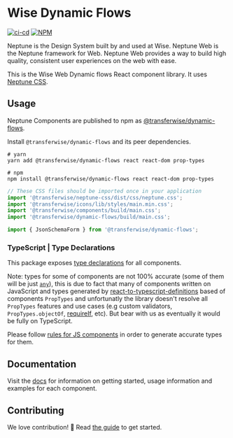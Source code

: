 # Wise Dynamic Flows

[![ci-cd](https://github.com/transferwise/neptune-web/actions/workflows/ci-cd.yml/badge.svg)](https://github.com/transferwise/neptune-web/actions) [![NPM](https://badge.fury.io/js/%40transferwise%2Fcomponents.svg)](https://www.npmjs.com/package/@transferwise/dynamic-flows)

Neptune is the Design System built by and used at Wise. Neptune Web is the Neptune framework for Web. Neptune Web provides a way to build high quality, consistent user experiences on the web with ease.

This is the Wise Web Dynamic flows React component library. It uses [Neptune CSS](https://github.com/transferwise/neptune-web/tree/main/packages/css).

## Usage

Neptune Components are published to npm as [@transferwise/dynamic-flows](https://www.npmjs.com/package/@transferwise/dynamic-flows).

Install `@transferwise/dynamic-flows` and its peer dependencies.

```
# yarn
yarn add @transferwise/dynamic-flows react react-dom prop-types

# npm
npm install @transferwise/dynamic-flows react react-dom prop-types
```

```js
// These CSS files should be imported once in your application
import '@transferwise/neptune-css/dist/css/neptune.css';
import '@transferwise/icons/lib/styles/main.min.css';
import '@transferwise/components/build/main.css';
import '@transferwise/dynamic-flows/build/main.css';

import { JsonSchemaForm } from '@transferwise/dynamic-flows';
```

### TypeScript | Type Declarations

This package exposes [type declarations](https://www.typescriptlang.org/docs/handbook/2/type-declarations.html) for all components.

Note: types for some of components are not 100% accurate (some of them will be just [`any`](https://www.typescriptlang.org/docs/handbook/2/everyday-types.html#any)), this is due to fact that many of components written on JavaScript and types generated by [react-to-typescript-definitions](https://www.npmjs.com/package/react-to-typescript-definitions) based of components `PropTypes` and unfortunatly the library doesn't resolve all `PropTypes` features and use cases (e.g custom validators, `PropTypes.objectOf`, [requireIf](https://www.npmjs.com/package/react-required-if), etc). But bear with us as eventually it would be fully on TypeScript.

Please follow [rules for JS components](https://github.com/transferwise/neptune-web/blob/main/packages/components/CONTRIBUTING.md#js-component-rules) in order to generate accurate types for them.

## Documentation

Visit the [docs](https://transferwise.github.io/neptune-web) for information on getting started, usage information and examples for each component.

## Contributing

We love contribution! 🙏 Read [the guide](https://github.com/transferwise/neptune-web/blob/main/packages/dynamic-flows/CONTRIBUTING.md) to get started.
